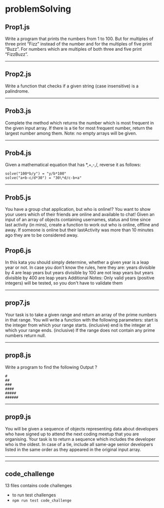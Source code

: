 # problemSolving

## Prop1.js

Write a program that prints the numbers from 1 to 100.
But for multiples of three print “Fizz” instead of the number and for the multiples of five print “Buzz”.
For numbers which are multiples of both three and five print “FizzBuzz”.

---

## Prop2.js

Write a function that checks if a given string (case insensitive) is a palindrome.

---

## Prob3.js

Complete the method which returns the number which is most frequent in the given input array. If there is a tie for most frequent number, return the largest number among them.
Note: no empty arrays will be given.

---

## Prob4.js

Given a mathematical equation that has *,+,-,/, reverse it as follows:
```
solve("100*b/y") = "y/b*100"
solve("a+b-c/d*30") = "30\*d/c-b+a" 
```


---

## Prob5.js

You have a group chat application, but who is online!?
You want to show your users which of their friends are online and available to chat!
Given an input of an array of objects containing usernames, status and time since last activity (in mins), create a function to work out who is online, offline and away.
If someone is online but their lastActivity was more than 10 minutes ago they are to be considered away.

## Prop6.js

In this kata you should simply determine, whether a given year is a leap year or not. In case you don't know the rules, here they are:
years divisible by 4 are leap years
but years divisible by 100 are not leap years
but years divisible by 400 are leap years
Additional Notes:
Only valid years (positive integers) will be tested, so you don't have to validate them

---

## prop7.js

Your task is to take a given range and return an array of the prime numbers in that range.
You will write a function with the following parameters:
start is the integer from which your range starts. (inclusive)
end is the integer at which your range ends. (inclusive)
If the range does not contain any prime numbers return null.

---

## prop8.js

Write a program to find the following Output ? 
```
#
##
###
####
#####
######
```

---

## prop9.js

You will be given a sequence of objects representing data about developers who have signed up to attend the next coding meetup that you are organising. Your task is to return a sequence which includes the developer who is the oldest. In case of a tie, include all same-age senior developers listed in the same order as they appeared in the original input array.

----
----
## code_challenge 
13 files contains code challenges 
* to run test challenges 
* ``` npm run test code_challenge ```
